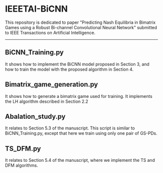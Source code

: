 # IEEETAI-BiCNN

This repository is dedicated to paper "Predicting Nash Equilibria in Bimatrix Games using a Robust Bi-channel Convolutional Neural Network" submitted to IEEE Transactions on Artificial Intelligence.

------

## BiCNN_Training.py
It shows how to implement the BiCNN model proposed in Section 3, and how to train the model with the proposed algorithm in Section 4.

## Bimatrix_game_generation.py
It shows how to generate a bimatrix game used for training. It implements the LH algorithm described in Section 2.2

## Abalation_study.py
It relates to Section 5.3 of the manuscript.
This script is similar to BiCNN_Training.py, except that here we train using only one pair of GS-PDs.

## TS_DFM.py
It relates to Section 5.4 of the manuscript, where we implement the TS and DFM algorithms.
